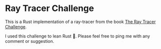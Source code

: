# Ray Tracer Challenge

This is a Rust implementation of a ray-tracer from the book [The Ray Tracer Challenge](http://www.raytracerchallenge.com). 

I used this challenge to lean Rust 🦀. Please feel free to ping me with any comment or suggestion.





